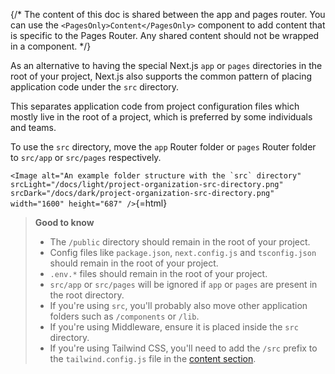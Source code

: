 {/\* The content of this doc is shared between the app and pages router.
You can use the `<PagesOnly>Content</PagesOnly>` component to add
content that is specific to the Pages Router. Any shared content should
not be wrapped in a component. \*/}

As an alternative to having the special Next.js `app` or `pages`
directories in the root of your project, Next.js also supports the
common pattern of placing application code under the `src` directory.

This separates application code from project configuration files which
mostly live in the root of a project, which is preferred by some
individuals and teams.

To use the `src` directory, move the `app` Router folder or `pages`
Router folder to `src/app` or `src/pages` respectively.

``<Image
  alt="An example folder structure with the `src` directory"
  srcLight="/docs/light/project-organization-src-directory.png"
  srcDark="/docs/dark/project-organization-src-directory.png"
  width="1600"
  height="687"
/>``{=html}

> **Good to know**
>
> -   The `/public` directory should remain in the root of your project.
> -   Config files like `package.json`, `next.config.js` and
>     `tsconfig.json` should remain in the root of your project.
> -   `.env.*` files should remain in the root of your project.
> -   `src/app` or `src/pages` will be ignored if `app` or `pages` are
>     present in the root directory.
> -   If you're using `src`, you'll probably also move other application
>     folders such as `/components` or `/lib`.
> -   If you're using Middleware, ensure it is placed inside the `src`
>     directory.
> -   If you're using Tailwind CSS, you'll need to add the `/src` prefix
>     to the `tailwind.config.js` file in the [content
>     section](https://tailwindcss.com/docs/content-configuration).
